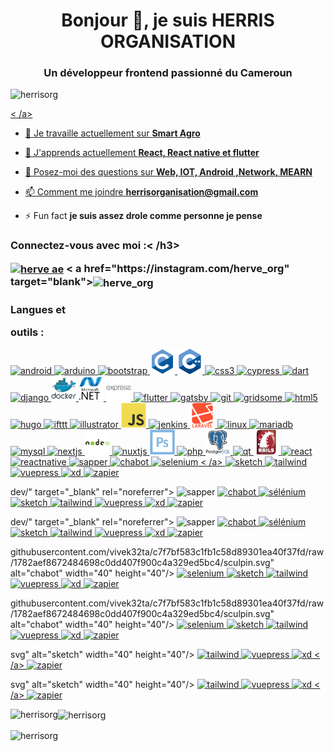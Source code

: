 <h1 align="center">Bonjour 👋, je suis HERRIS ORGANISATION</h1>
<h3 align="center">Un développeur frontend passionné du Cameroun</h3>

<p align="left"> <img src= "https://komarev.com/ghpvc/?username=herrisorg&label=Profile%20views&color=0e75b6&style=flat" alt="herrisorg" /> </p>

<p align="left"> <a href="https : //twitter.com/" target="blank"><img src="https://img.shields.io/twitter/follow/?logo=twitter&style=for-the-badge" alt="" />< /a> </p>

- 🔭 Je travaille actuellement sur **Smart Agro**

- 🌱 J'apprends actuellement **React, React native et flutter**

- 💬 Posez-moi des questions sur **Web, IOT, Android ,Network, MEARN**

- 📫 Comment me joindre **herrisorganisation@gmail.com**

- ⚡ Fun fact **je suis assez drole comme personne je pense**

<h3 align="left">Connectez-vous avec moi :< /h3>
<p align="left">
<a href="https://fb.com/herve ae" target="blank"><img align="center" src="https://raw.githubusercontent .com/rahuldkjain/github-profile-readme-generator/master/src/images/icons/Social/facebook.svg" alt="herve ae" height="30" width="40" /></a>
< a href="https://instagram.com/herve_org" target="blank"><img align="center" src="https://raw.githubusercontent.com/rahuldkjain/github-profile-readme-generator/ master/src/images/icons/Social/instagram.svg" alt="herve_org" height="30" width="40" /></a> </p> <h3 align="left">Langues
et

outils :</h3>
<p align="left"> <a href="https://developer.android.com" target="_blank" rel="noreferrer"> <img src="https://raw.githubusercontent.com/devicons /devicon/master/icons/android/android-original-wordmark.svg" alt="android" width="40" height="40"/> </a> <a href="https://www.arduino .cc/" target="_blank" rel="noreferrer"> <img src="https://cdn.worldvectorlogo.com/logos/arduino-1.svg" alt="arduino" width="40" height= "40"/> </a> <a href="https://getbootstrap.com" target="_blank" rel="noreferrer"> <img src="https://raw.githubusercontent.com/devicons/ devicon/master/icons/bootstrap/bootstrap-plain-wordmark.svg" alt="bootstrap" width="40" height="40"/> </a> <a href="https://www.cprogramming. com/" target="_blank" rel="noreferrer"> <img src="https://raw.githubusercontent.com/devicons/devicon/master/icons/c/c-original.svg" alt="c" width="40" height="40"/> </a> <a href="https://www.w3schools.com/cpp/" target="_blank" rel="noreferrer"> <img src=" https://raw.githubusercontent.com/devicons/devicon/master/icons/cplusplus/cplusplus-original.svg" alt="cplusplus" width="40" height="40"/> </a> <a href ="https://www.w3schools.com/css/" target="_blank" rel="noreferrer"> <img src="https://raw.githubusercontent.com/devicons/devicon/master/icons/css3 /css3-original-wordmark.svg" alt="css3" width="40" height="40"/> </a> <a href="https://www.cypress.io" target="_blank" rel="noreferrer"> <img src="https://raw.githubusercontent.com/simple-icons/simple-icons/6e46ec1fc23b60c8fd0d2f2ff46db82e16dbd75f/icons/cypress.svg" alt="cypress" width="40" height=" 40"/> </a> <a href="https://dart.dev" target="_blank" rel="noreferrer"> <img src="https://www.vectorlogo.zone/logos/dartlang /dartlang-icon.svg" alt="dart" width="40" height="40"/> </a> <a href="https://www.djangoproject.com/" target="_blank" rel ="noreferrer"> <img src="https://cdn.worldvectorlogo.com/logos/django.svg" alt="django" width="40" height="40"/> </a> <a href="https://www.docker.com/" target="_blank" rel="noreferrer"> <img src="https://raw.githubusercontent.com/devicons/devicon/master/icons/docker/docker-original-wordmark.svg" alt="docker" width="40" height="40"/> </a> <a href="https://dotnet.microsoft.com/" target="_blank" rel="noreferrer"> <img src="https://raw.githubusercontent.com/devicons/devicon/ master/icons/dot-net/dot-net-original-wordmark.svg" alt="dotnet" width="40" height="40"/> </a> <a href="https://expressjs. com" target="_blank" rel="noreferrer"> <img src="https://raw.githubusercontent.com/devicons/devicon/master/icons/express/express-original-wordmark.svg" alt="express " width="40" height="40"/> </a> <a href="https://flutter.dev" target="_blank" rel="noreferrer"> <img src="https:// www.vectorlogo.zone/logos/flutterio/flutterio-icon.svg" alt="flutter" width="40" height="40"/> </a> <a href="https://www.gatsbyjs. com/" target="_blank" rel="noreferrer"> <img src="https://www.vectorlogo.zone/logos/gatsbyjs/gatsbyjs-icon.svg" alt="gatsby" width="40" hauteur ="40"/> </a> <a href="https://git-scm.com/" target="_blank" rel="noreferrer"> <img src="https://www.vectorlogo. zone/logos/git-scm/git-scm-icon.svg" alt="git" width="40" height="40"/> </a> <a href="https://gridsome.org/ " target="_blank" rel="noreferrer"> <img src="https://www.vectorlogo.zone/logos/gridsome/gridsome-icon.svg" alt="gridsome" width="40" height=" 40"/> </a> <a href="https://www.w3.org/html/" target="_blank" rel="noreferrer"> <img src="https://raw.githubusercontent. com/devicons/devicon/master/icons/html5/html5-original-wordmark.svg" alt="html5" width="40" height="40"/> </a> <a href="https:// gohugo.io/" target="_blank" rel="noreferrer"> <img src="https://api.iconify.design/logos-hugo.svg" alt="hugo" width="40" height="40"/> </a> <a href="https://ifttt.com/" target="_blank" rel="noreferrer"> <img src="https://www.vectorlogo.zone/logos/ifttt/ifttt-ar21.svg" alt="ifttt" width="40" height="40"/> </a> <a href="https ://www.adobe.com/in/products/illustrator.html" target="_blank" rel="noreferrer"> <img src="https://www.vectorlogo.zone/logos/adobe_illustrator/adobe_illustrator-icon .svg" alt="illustrator" width="40" height="40"/> </a> <a href="https://developer.mozilla.org/en-US/docs/Web/JavaScript" cible ="_blank" rel="noreferrer"> <img src="https://raw.githubusercontent.com/devicons/devicon/master/icons/javascript/javascript-original.svg" alt="javascript" width="40 " height="40"/> </a> <a href="https://www.jenkins.io" target="_blank" rel="noreferrer"> <img src="https://www.vectorlogo .zone/logos/jenkins/jenkins-icon.svg" alt="jenkins" width="40" height="40"/> </a> <a href="https://laravel.com/" target= "_blank" rel="noreferrer"> <img src="https://raw.githubusercontent.com/devicons/devicon/master/icons/laravel/laravel-plain-wordmark.svg" alt="laravel" width=" 40" hauteur="40"/> </a> <a href="https://www.linux.org/" target="_blank" rel="noreferrer"> <img src="https://raw .githubusercontent.com/devicons/devicon/master/icons/linux/linux-original.svg" alt="linux" width="40" height="40"/> </a> <a href="https:/ /mariadb.org/" target="_blank" rel="noreferrer"> <img src="https://www.vectorlogo.zone/logos/mariadb/mariadb-icon.svg" alt="mariadb" width=" 40" hauteur="40"/> </a> <a href="https://www.mysql.com/" target="_blank" rel="noreferrer"> <img src="https://raw .githubusercontent.com/devicons/devicon/master/icons/mysql/mysql-original-wordmark.svg" alt="mysql" width="40" height="40"/> </a> <a href="https ://nextjs.org/" target="_blank" rel="noreferrer"> <img src="https://cdn.worldvectorlogo.com/logos/nextjs-2.svg" alt="nextjs" width="40" height="40"/> </a> <a href="https://nodejs.org" target="_blank" rel="noreferrer"> <img src ="https://raw.githubusercontent.com/devicons/devicon/master/icons/nodejs/nodejs-original-wordmark.svg" alt="nodejs" width="40" height="40"/> </a > <a href="https://nuxtjs.org/" target="_blank" rel="noreferrer"> <img src="https://www.vectorlogo.zone/logos/nuxtjs/nuxtjs-icon.svg " alt="nuxtjs" width="40" height="40"/> </a> <a href="https://www.photoshop.com/fr" target="_blank" rel="noreferrer"> <img src="https://raw.githubusercontent.com/devicons/devicon/master/icons/photoshop/photoshop-line.svg" alt="photoshop" width="40" height="40"/> </ a> <a href="https://www.php.net" target="_blank" rel="noreferrer"> <img src="https://raw.githubusercontent.com/devicons/devicon/master/icons /php/php-original.svg" alt="php" width="40" height="40"/> </a> <a href="https://www.postgresql.org" target="_blank" rel="noreferrer"> <img src="https://raw.githubusercontent.com/devicons/devicon/master/icons/postgresql/postgresql-original-wordmark.svg" alt="postgresql" width="40" hauteur ="40"/> </a> <a href="https://www.qt.io/" target="_blank" rel="noreferrer"> <img src="https://upload.wikimedia. org/wikipedia/commons/0/0b/Qt_logo_2016.svg" alt="qt" width="40" height="40"/> </a> <a href="https://rubyonrails.org" target= "_blank" rel="noreferrer"> <img src="https://raw.githubusercontent.com/devicons/devicon/master/icons/rails/rails-original-wordmark.svg" alt="rails" width=" 40" hauteur="40"/> </a> <a href="https://reactjs.org/" target="_blank" rel="noreferrer"> <img src="https://raw.githubusercontent .com/devicons/devicon/master/icons/react/react-original-wordmark.svg" alt="react" width="40" height="40"/> </a> <a href="https:/ /reactnative.dev/" target="_blank" rel="noreferrer"> <img src="https://reactnative.dev/img/header_logo.svg" alt="reactnative" width="40" height="40"/> </a> <a href="https://sapper.svelte.dev/" target="_blank" rel="noreferrer"> <img src="https://raw.githubusercontent.com/bestofjs/bestofjs-webui/master/public/logos/sapper.svg" alt="sapper" width="40" height="40"/> </ a> <a href="https://sculpin.io/" target="_blank" rel="noreferrer"> <img src="https://gist.githubusercontent.com/vivek32ta/c7f7bf583c1fb1c58d89301ea40f37fd/raw/1782aef8672484698c0dd407f900c4a32 9ed5bc4/ chabot.svg" alt="chabot" width="40" height="40"/> </a> <a href="https://www.selenium.dev" target="_blank" rel="noreferrer" > <img src="https://raw.githubusercontent.com/detain/svg-logos/780f25886640cef088af994181646db2f6b1a3f8/svg/selenium-logo.svg" alt="selenium" width="40" height="40"/> < /a> <a href="https://www.sketch.com/" target="_blank" rel="noreferrer"> <img src="https://www.vectorlogo.zone/logos/sketchapp/sketchapp -icon.svg" alt="sketch" width="40" height="40"/> </a> <a href="https://tailwindcss.com/" target="_blank" rel="noreferrer" > <img src="https://www.vectorlogo.zone/logos/tailwindcss/tailwindcss-icon.svg" alt="tailwind" width="40" height="40"/> </a> <a href ="https://vuepress.vuejs.org/" target="_blank" rel="noreferrer"> <img src="https://raw.githubusercontent.com/AliasIO/wappalyzer/master/src/drivers/webextension /images/icons/VuePress.svg" alt="vuepress" width="40" height="40"/> </a> <a href="https://www.adobe.com/products/xd.html " target="_blank" rel="noreferrer"> <img src="https://cdn.worldvectorlogo.com/logos/adobe-xd.svg" alt="xd" width="40" height="40" /> </a> <a href="https://zapier.com" target="_blank" rel="noreferrer"> <img src="https://www.vectorlogo.zone/logos/zapier/zapier -icon.svg" alt="zapier" width="40" height="40"/> </a> </p>dev/" target="_blank" rel="noreferrer"> <img src="https://raw.githubusercontent.com/bestofjs/bestofjs-webui/master/public/logos/sapper.svg" alt="sapper" width="40" height="40"/> </a> <a href="https://sculpin.io/" target="_blank" rel="noreferrer"> <img src="https:// gist.githubusercontent.com/vivek32ta/c7f7bf583c1fb1c58d89301ea40f37fd/raw/1782aef8672484698c0dd407f900c4a329ed5bc4/sculpin.svg" alt="chabot" width="40" height="40"/> </a> <a href ="https://www. sélénium.dev" target="_blank" rel="noreferrer"> <img src="https://raw.githubusercontent.com/detain/svg-logos/780f25886640cef088af994181646db2f6b1a3f8/svg/selenium-logo.svg" alt="sélénium " width="40" height="40"/> </a> <a href="https://www.sketch.com/" target="_blank" rel="noreferrer"> <img src="https ://www.vectorlogo.zone/logos/sketchapp/sketchapp-icon.svg" alt="sketch" width="40" height="40"/> </a> <a href="https://tailwindcss .com/" target="_blank" rel="noreferrer"> <img src="https://www.vectorlogo.zone/logos/tailwindcss/tailwindcss-icon.svg" alt="tailwind" width="40" height="40"/> </a> <a href="https://vuepress.vuejs.org/" target="_blank" rel="noreferrer"> <img src="https://raw.githubusercontent .com/AliasIO/wappalyzer/master/src/drivers/webextension/images/icons/VuePress.svg" alt="vuepress" width="40" height="40"/> </a> <a href="https ://www.adobe.com/products/xd.html" target="_blank" rel="noreferrer"> <img src="https://cdn.worldvectorlogo.com/logos/adobe-xd.svg" alt ="xd" width="40" height="40"/> </a> <a href="https://zapier.com" target="_blank" rel="noreferrer"> <img src="https ://www.vectorlogo.zone/logos/zapier/zapier-icon.svg" alt="zapier" width="40" height="40"/> </a> </p>dev/" target="_blank" rel="noreferrer"> <img src="https://raw.githubusercontent.com/bestofjs/bestofjs-webui/master/public/logos/sapper.svg" alt="sapper" width="40" height="40"/> </a> <a href="https://sculpin.io/" target="_blank" rel="noreferrer"> <img src="https:// gist.githubusercontent.com/vivek32ta/c7f7bf583c1fb1c58d89301ea40f37fd/raw/1782aef8672484698c0dd407f900c4a329ed5bc4/sculpin.svg" alt="chabot" width="40" height="40"/> </a> <a href ="https://www. sélénium.dev" target="_blank" rel="noreferrer"> <img src="https://raw.githubusercontent.com/detain/svg-logos/780f25886640cef088af994181646db2f6b1a3f8/svg/selenium-logo.svg" alt="sélénium " width="40" height="40"/> </a> <a href="https://www.sketch.com/" target="_blank" rel="noreferrer"> <img src="https ://www.vectorlogo.zone/logos/sketchapp/sketchapp-icon.svg" alt="sketch" width="40" height="40"/> </a> <a href="https://tailwindcss .com/" target="_blank" rel="noreferrer"> <img src="https://www.vectorlogo.zone/logos/tailwindcss/tailwindcss-icon.svg" alt="tailwind" width="40" height="40"/> </a> <a href="https://vuepress.vuejs.org/" target="_blank" rel="noreferrer"> <img src="https://raw.githubusercontent .com/AliasIO/wappalyzer/master/src/drivers/webextension/images/icons/VuePress.svg" alt="vuepress" width="40" height="40"/> </a> <a href="https ://www.adobe.com/products/xd.html" target="_blank" rel="noreferrer"> <img src="https://cdn.worldvectorlogo.com/logos/adobe-xd.svg" alt ="xd" width="40" height="40"/> </a> <a href="https://zapier.com" target="_blank" rel="noreferrer"> <img src="https ://www.vectorlogo.zone/logos/zapier/zapier-icon.svg" alt="zapier" width="40" height="40"/> </a> </p>githubusercontent.com/vivek32ta/c7f7bf583c1fb1c58d89301ea40f37fd/raw/1782aef8672484698c0dd407f900c4a329ed5bc4/sculpin.svg" alt="chabot" width="40" height="40"/> </a> <a href="https ://www.sélénium. dev" target="_blank" rel="noreferrer"> <img src="https://raw.githubusercontent.com/detain/svg-logos/780f25886640cef088af994181646db2f6b1a3f8/svg/selenium-logo.svg" alt="selenium" largeur ="40" height="40"/> </a> <a href="https://www.sketch.com/" target="_blank" rel="noreferrer"> <img src="https:/ /www.vectorlogo.zone/logos/sketchapp/sketchapp-icon.svg" alt="sketch" width="40" height="40"/> </a> <a href="https://tailwindcss.com /" target="_blank" rel="noreferrer"> <img src="https://www.vectorlogo.zone/logos/tailwindcss/tailwindcss-icon.svg" alt="tailwind" width="40" height= "40"/> </a> <a href="https://vuepress.vuejs.org/" target="_blank" rel="noreferrer"> <img src="https://raw.githubusercontent.com /AliasIO/wappalyzer/master/src/drivers/webextension/images/icons/VuePress.svg" alt="vuepress" width="40" height="40"/> </a> <a href="https:/ /www.adobe.com/products/xd.html" target="_blank" rel="noreferrer"> <img src="https://cdn.worldvectorlogo.com/logos/adobe-xd.svg" alt=" xd" width="40" height="40"/> </a> <a href="https://zapier.com" target="_blank" rel="noreferrer"> <img src="https:/ /www.vectorlogo.zone/logos/zapier/zapier-icon.svg" alt="zapier" width="40" height="40"/> </a> </p>githubusercontent.com/vivek32ta/c7f7bf583c1fb1c58d89301ea40f37fd/raw/1782aef8672484698c0dd407f900c4a329ed5bc4/sculpin.svg" alt="chabot" width="40" height="40"/> </a> <a href="https ://www.sélénium. dev" target="_blank" rel="noreferrer"> <img src="https://raw.githubusercontent.com/detain/svg-logos/780f25886640cef088af994181646db2f6b1a3f8/svg/selenium-logo.svg" alt="selenium" largeur ="40" height="40"/> </a> <a href="https://www.sketch.com/" target="_blank" rel="noreferrer"> <img src="https:/ /www.vectorlogo.zone/logos/sketchapp/sketchapp-icon.svg" alt="sketch" width="40" height="40"/> </a> <a href="https://tailwindcss.com /" target="_blank" rel="noreferrer"> <img src="https://www.vectorlogo.zone/logos/tailwindcss/tailwindcss-icon.svg" alt="tailwind" width="40" height= "40"/> </a> <a href="https://vuepress.vuejs.org/" target="_blank" rel="noreferrer"> <img src="https://raw.githubusercontent.com /AliasIO/wappalyzer/master/src/drivers/webextension/images/icons/VuePress.svg" alt="vuepress" width="40" height="40"/> </a> <a href="https:/ /www.adobe.com/products/xd.html" target="_blank" rel="noreferrer"> <img src="https://cdn.worldvectorlogo.com/logos/adobe-xd.svg" alt=" xd" width="40" height="40"/> </a> <a href="https://zapier.com" target="_blank" rel="noreferrer"> <img src="https:/ /www.vectorlogo.zone/logos/zapier/zapier-icon.svg" alt="zapier" width="40" height="40"/> </a> </p>svg" alt="sketch" width="40" height="40"/> </a> <a href="https://tailwindcss.com/" target="_blank" rel="noreferrer"> <img src="https://www.vectorlogo.zone/logos/tailwindcss/tailwindcss-icon.svg" alt="tailwind" width="40" height="40"/> </a> <a href="https ://vuepress.vuejs.org/" target="_blank" rel="noreferrer"> <img src="https://raw.githubusercontent.com/AliasIO/wappalyzer/master/src/drivers/webextension/images/ icons/VuePress.svg" alt="vuepress" width="40" height="40"/> </a> <a href="https://www.adobe.com/products/xd.html" target= "_blank" rel="noreferrer"> <img src="https://cdn.worldvectorlogo.com/logos/adobe-xd.svg" alt="xd" width="40" height="40"/> < /a> <a href="https://zapier.com" target="_blank" rel="noreferrer"> <img src="https://www.vectorlogo.zone/logos/zapier/zapier-icon. svg" alt="zapier" width="40" height="40"/> </a> </p>svg" alt="sketch" width="40" height="40"/> </a> <a href="https://tailwindcss.com/" target="_blank" rel="noreferrer"> <img src="https://www.vectorlogo.zone/logos/tailwindcss/tailwindcss-icon.svg" alt="tailwind" width="40" height="40"/> </a> <a href="https ://vuepress.vuejs.org/" target="_blank" rel="noreferrer"> <img src="https://raw.githubusercontent.com/AliasIO/wappalyzer/master/src/drivers/webextension/images/ icons/VuePress.svg" alt="vuepress" width="40" height="40"/> </a> <a href="https://www.adobe.com/products/xd.html" target= "_blank" rel="noreferrer"> <img src="https://cdn.worldvectorlogo.com/logos/adobe-xd.svg" alt="xd" width="40" height="40"/> < /a> <a href="https://zapier.com" target="_blank" rel="noreferrer"> <img src="https://www.vectorlogo.zone/logos/zapier/zapier-icon. svg" alt="zapier" width="40" height="40"/> </a> </p>

<p><img align="left" src="https://github-readme-stats.vercel.app/api/top-langs?username=herrisorg&show_icons=true&locale=en&layout=compact" alt="herrisorg" /> </p>

<p> <img align="center" src="https://github-readme-stats.vercel.app/api?username=herrisorg&show_icons=true&locale=en" alt="herrisorg" /> </p>

<p><img align="center" src="https://github-readme-streak-stats.herokuapp.com/?user=herrisorg&" alt="herrisorg" /></p>

